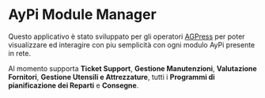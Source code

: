 ﻿# AyPi Module Manager

Questo applicativo è stato sviluppato per gli operatori [AGPress](https://agpress-srl.it/) per poter visualizzare
ed interagire con piu semplicità con ogni modulo AyPi presente in rete.

Al momento supporta **Ticket Support**, **Gestione Manutenzioni**, **Valutazione Fornitori**, **Gestione Utensili e Attrezzature**, tutti i **Programmi di pianificazione dei Reparti** e **Consegne**.
